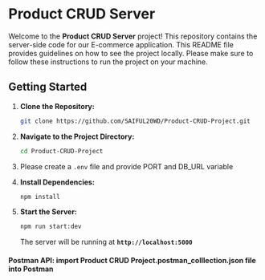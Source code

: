 # **Product CRUD Server**

Welcome to the **Product CRUD Server** project! This repository contains the server-side code for our E-commerce application. This README file provides guidelines on how to see the project locally. Please make sure to follow these instructions to run the project on your machine.

## **Getting Started**

1. **Clone the Repository:**

    ```bash
    git clone https://github.com/SAIFUL20WD/Product-CRUD-Project.git
    ```

2. **Navigate to the Project Directory:**

    ```bash
    cd Product-CRUD-Project
    ```

3. Please create a `.env` file and provide PORT and DB_URL variable
4. **Install Dependencies:**

    ```bash
    npm install
    ```

5. **Start the Server:**

    ```bash
    npm run start:dev
    ```

    The server will be running at **`http://localhost:5000`**

#### Postman API: import Product CRUD Project.postman_colllection.json file into Postman
